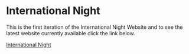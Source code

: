 # International Night

This is the first iteration of the International Night Website and to see the latest website currently available click the link below.

[International Night](http://in-mhs.netlify.com/)
